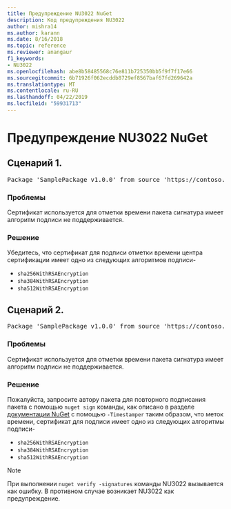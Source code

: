```yaml
---
title: Предупреждение NU3022 NuGet
description: Код предупреждения NU3022
author: mishra14
ms.author: karann
ms.date: 8/16/2018
ms.topic: reference
ms.reviewer: anangaur
f1_keywords:
- NU3022
ms.openlocfilehash: abe8b58485568c76e811b725350bb5f9f7f17e66
ms.sourcegitcommit: 6b71926f062ecddb8729ef8567baf67fd269642a
ms.translationtype: MT
ms.contentlocale: ru-RU
ms.lasthandoff: 04/22/2019
ms.locfileid: "59931713"
---
```

# <a name="nuget-warning-nu3022"></a>Предупреждение NU3022 NuGet

## <a name="scenario-1"></a>Сценарий 1.

<pre>Package 'SamplePackage v1.0.0' from source 'https://contoso.com/index.json': The primary signature's timestamp certificate has an unsupported signature algorithm.</pre>

### <a name="issue"></a>Проблемы

Сертификат используется для отметки времени пакета сигнатура имеет алгоритм подписи не поддерживается.


### <a name="solution"></a>Решение

Убедитесь, что сертификат для подписи отметки времени центра сертификации имеет одно из следующих алгоритмов подписи- 
* `sha256WithRSAEncryption`
* `sha384WithRSAEncryption`
* `sha512WithRSAEncryption`



## <a name="scenario-2"></a>Сценарий 2.

<pre>Package 'SamplePackage v1.0.0' from source 'https://contoso.com/index.json': The timestamp certificate has an unsupported signature algorithm (SHA1). The following algorithms are supported: SHA256RSA, SHA384RSA, SHA512RSA.</pre>

### <a name="issue"></a>Проблемы

Сертификат используется для отметки времени пакета сигнатура имеет алгоритм подписи не поддерживается.


### <a name="solution"></a>Решение

Пожалуйста, запросите автору пакета для повторного подписания пакета с помощью `nuget sign` команды, как описано в разделе [документации NuGet](https://docs.microsoft.com/en-us/nuget/create-packages/sign-a-package) с помощью `-Timestamper` таким образом, что меток времени, сертификат для подписи имеет одно из следующих алгоритмы подписи-
* `sha256WithRSAEncryption`
* `sha384WithRSAEncryption`
* `sha512WithRSAEncryption`


> [!Note]
> При выполнении `nuget verify -signatures` команды NU3022 вызывается как ошибку. В противном случае возникает NU3022 как предупреждение.